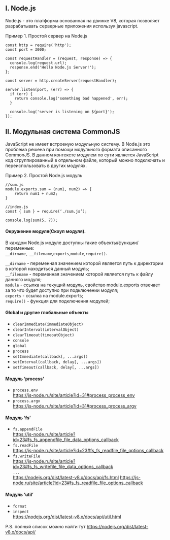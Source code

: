 
## I. Node.js

Node.js - это платформа основанная на движке V8, которая позволяет разрабатывать серверные приложения используя javascript.

Пример 1. Простой сервер на Node.js

```
const http = require('http');
const port = 3000;

const requestHandler = (request, response) => {
  console.log(request.url);
  response.end('Hello Node.js Server!');
};

const server = http.createServer(requestHandler);

server.listen(port, (err) => {
  if (err) {
    return console.log('something bad happened', err);
  }

  console.log('server is listening on ${port}');
});
```


## II. Модульная система CommonJS
JavaScript не имеет встроеную модульную систему. В Node.js это проблема решена при помощи модульного формата описанного CommonJS. В данном контексте модулем по сути является JavaScript код сгруппированный в отдельном файле, который можно подключать и переиспользовать в других модулях.

Пример 2. Простой Node.js модуль

```
//sum.js
module.exports.sum = (num1, num2) => {
    return num1 + num2;
}

//index.js
const { sum } = require(‘./sum.js’);

console.log(sum(5, 7));
```
#### Окружение модуля(Скоуп модуля).
В каждом Node.js модуле доступны такие объекты/функции/переменные:      
```__dirname```,``` __filename```,```exports```,```module```,```require()```.

```__dirname``` - переменная значением которой является путь к директории в которой находиться данный модуль;       
```__filename``` - переменная значением которой является путь к файлу данного модуля;       
```module``` - ссылка на текущий модуль, свойство module.exports отвечает за то что будет доступно при подключении модуля;      
```exports``` - ссылка на module.exports;       
```require()``` - функция для подключения модулей;      

#### Global и другие глобальные объекты
- ```clearImmediate(immediateObject)```
- ```clearInterval(intervalObject)```
- ```clearTimeout(timeoutObject)```
- ```console```
- ```global```
- ```process```
- ```setImmediate(callback[, ...args])```
- ```setInterval(callback, delay[, ...args])```
- ```setTimeout(callback, delay[, ...args])```

#### Модуль ‘process’
- ```process.env```       
	https://js-node.ru/site/article?id=31#process_process_env       
- ```process.argv```        
	https://js-node.ru/site/article?id=31#process_process_argv 

#### Модуль ‘fs’
- ```fs.appendFile```   
https://js-node.ru/site/article?id=23#fs_fs_appendfile_file_data_options_callback 
- ```fs.readFile```     
https://js-node.ru/site/article?id=23#fs_fs_readfile_file_options_callback
- ```fs.writeFile```       
https://js-node.ru/site/article?id=23#fs_fs_writefile_file_data_options_callback        
```...```     
https://nodejs.org/dist/latest-v8.x/docs/api/fs.html 
https://js-node.ru/site/article?id=23#fs_fs_readfile_file_options_callback

#### Модуль ‘util’
- ```format```
- ```inspect```     
https://nodejs.org/dist/latest-v8.x/docs/api/util.html 

P.S. полный список можно найти тут https://nodejs.org/dist/latest-v8.x/docs/api/


